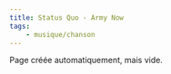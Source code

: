 ```yaml
---
title: Status Quo - Army Now
tags:
    - musique/chanson
---
```


Page créée automatiquement, mais vide.
